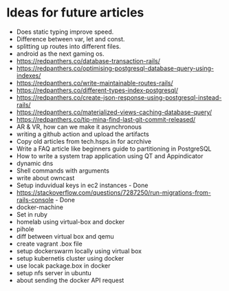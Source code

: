 # Ideas for future articles

* Does static typing improve speed.
* Difference between var, let and const.
* splitting up routes into different files.
* android as the next gaming os.
* https://redpanthers.co/database-transaction-rails/
* https://redpanthers.co/optimising-postgresql-database-query-using-indexes/
* https://redpanthers.co/write-maintainable-routes-rails/
* https://redpanthers.co/different-types-index-postgresql/
* https://redpanthers.co/create-json-response-using-postgresql-instead-rails/
* https://redpanthers.co/materialized-views-caching-database-query/
* https://redpanthers.co/tip-mina-find-last-git-commit-released/
* AR & VR, how can we make it asynchronous
* writing a github action and upload the artifacts
* Copy old articles from tech.hsps.in for acrchive
* Write a FAQ article like beginners guide to partitioning in PostgreSQL
* How to write a system trap application using QT and Appindicator
*  dynamic dns
* Shell commands with arguments
* write about owncast
* Setup induvidual keys in ec2 instances - Done
* https://stackoverflow.com/questions/7287250/run-migrations-from-rails-console - Done
* docker-machine
* Set in ruby
* homelab using virtual-box and docker
* pihole
* diff between virtual box and qemu
* create vagrant .box file
* setup dockerswarm locally using virtual box
* setup kubernetis cluster using docker
* use locak package.box in docker
* setup nfs server in ubuntu
* about sending the docker API request
